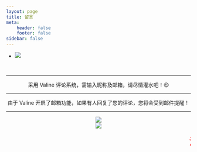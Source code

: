 ```yaml
---
layout: page
title: 留言
meta:
    header: false
    footer: false
sidebar: false
---
```

<div class="style-example example"><ul class="pure circle center about"><li><img src="https://cdn.jsdelivr.net/gh/mcmohen/ImageHosting/mcmohen_img/90133cbc21b46c765beb08a89ec4bc45194d5b.jpg" data-original="https://cdn.jsdelivr.net/gh/mcmohen/ImageHosting/mcmohen_img/90133cbc21b46c765beb08a89ec4bc45194d5b.jpg"></li></ul><center><a href="https://github.com/mcmohen" rel="GitHub" target="_blank" title="GitHub"><i class="fab fa-github"></i></a>&nbsp;&nbsp;&nbsp;&nbsp;&nbsp;<a href="https://cdn.jsdelivr.net/gh/mcmohen/ImageHosting/mcmohen_imgqrcode_1568813101731.jpg" rel="QQ" target="_blank" title="QQ"><i class="fab fa-qq"></i></a>&nbsp;&nbsp;&nbsp;&nbsp;&nbsp;<a href="http://mail.qq.com/cgi-bin/qm_share?t=qm_mailme&email=Czo5Pz4zPzk-OzlLenolaGRm" rel="Email" target="_blank" title="Email"><i class="fa fa-envelope"></i></a>&nbsp;&nbsp;&nbsp;&nbsp;&nbsp;<a href="https://mcmohen.com/atom.xml" rel="RSS" target="_blank" title="RSS"><i class="fa fa-rss"></i></a></center><p></p><hr><p></p><center>采用 Valine 评论系统，需输入昵称及邮箱，请尽情灌水吧！😉</center><p></p><hr><p></p><center>由于 Valine 开启了邮箱功能，如果有人回复了您的评论，您将会受到邮件提醒！</center><p></p><hr><p></p><center><img src="https://cdn.jsdelivr.net/gh/mcmohen/ImageHosting/mcmohen_img/timg.jpg"><br><img src="https://cdn.jsdelivr.net/gh/mcmohen/ImageHosting/mcmohen_imgmohen.png"></center></div>

<marquee><font style="color: #ff0000; font-weight: normal; font-size: 20pt; line-height: normal; font-style: normal; font-variant: normal" face="微软雅黑">注意:文明发言提问,请勿恶意刷评论,否则会当作垃圾评论处理！请务必填写真实常用邮箱,方便及时收到评论通知！</font></marquee>

